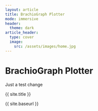 ```yaml
---
layout: article
title: BrachioGraph Plotter
mode: immersive
header:
  theme: dark
article_header:
  type: cover
  image:
    src: /assets/images/home.jpg
---
```


# BrachioGraph Plotter

Just a test change

{{ site.title }}

{{ site.baseurl }}
